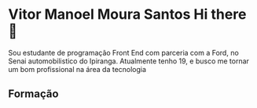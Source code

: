 # Vitor Manoel Moura Santos Hi there 👋

Sou estudante de programação Front End com parceria com a Ford, no Senai automobilistico do Ipiranga.
Atualmente tenho 19, e busco me tornar um bom profissional na área da tecnologia 

## Formação


















<!--
**vitorMMS82/vitorMMS82** is a ✨ _special_ ✨ repository because its `README.md` (this file) appears on your GitHub profile.

Here are some ideas to get you started:

- 🔭 I’m currently working on ...
- 🌱 I’m currently learning ...
- 👯 I’m looking to collaborate on ...
- 🤔 I’m looking for help with ...
- 💬 Ask me about ...
- 📫 How to reach me: ...
- 😄 Pronouns: ...
- ⚡ Fun fact: ...
-->
